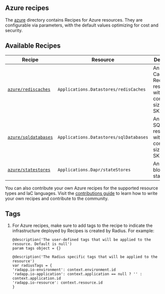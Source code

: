 ## Azure recipes

The [azure](/azure) directory contains Recipes for Azure resources. They are configurable via parameters, with the default values optimizing for cost and security.

## Available Recipes

| Recipe | Resource | Description | Template Path |
|--------|----------|-------------|---------------|
| [`azure/rediscaches`](/azure/rediscaches.bicep) | `Applications.Datastores/redisCaches` | An Azure Cache for Redis resource with a configurable size and SKU. | `ghcr.io/radius-project/recipes/azure/rediscaches:TAG` |
| [`azure/sqldatabases`](/azure/sqldatabases.bicep) | `Applications.Datastores/sqlDatabases` | An Azure SQL server resource with a configurable size and SKU. | `ghcr.io/radius-project/recipes/azure/sqldatabases:TAG` |
| [`azure/statestores`](/azure/statestores.bicep) | `Applications.Dapr/stateStores` |An Azure blob storage state store. | `ghcr.io/radius-project/recipes/azure/statestores:TAG` |

You can also contribute your own Azure recipes for the supported resource types and IaC languages. Visit the [contributions guide](/contributing/contributing-recipes.md) to learn how to write your own recipes and contribute to the community.

## Tags

1. For Azure recipes, make sure to add tags to the recipe to indicate the infrastructure deployed by Recipes is created by Radius. For example:

    ```bicep
    @description('The user-defined tags that will be applied to the resource. Default is null')
    param tags object = {}

    @description('The Radius specific tags that will be applied to the resource')
    var radiusTags = {
    'radapp.io-environment': context.environment.id
    'radapp.io-application': context.application == null ? '' : context.application.id
    'radapp.io-resource': context.resource.id
    }
    ```